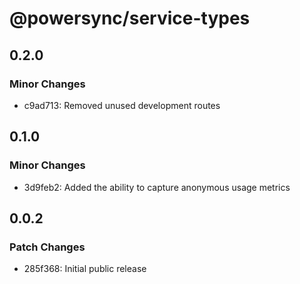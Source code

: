 # @powersync/service-types

## 0.2.0

### Minor Changes

- c9ad713: Removed unused development routes

## 0.1.0

### Minor Changes

- 3d9feb2: Added the ability to capture anonymous usage metrics

## 0.0.2

### Patch Changes

- 285f368: Initial public release

